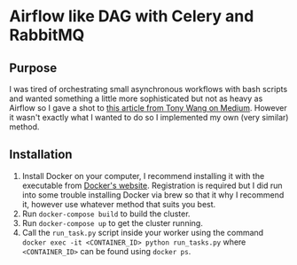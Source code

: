 # Airflow like DAG with Celery and RabbitMQ

## Purpose

I was tired of orchestrating small asynchronous workflows with bash scripts and wanted something a little more sophisticated but not as heavy as Airflow so I gave a shot to [this article from Tony Wang on Medium](https://medium.com/@tonywangcn/how-to-build-docker-cluster-with-celery-and-rabbitmq-in-10-minutes-13fc74d21730#.7e2hlx22g). However it wasn't exactly what I wanted to do so I implemented my own (very similar) method.

## Installation

1. Install Docker on your computer, I recommend installing it with the executable from [Docker's website](https://docs.docker.com/install/). Registration is required but I did run into some trouble installing Docker via brew so that it why I recommend it, however use whatever method that suits you best.
2. Run `docker-compose build` to build the cluster.
3. Run `docker-compose up` to get the cluster running.
4. Call the `run_task.py` script inside your worker using the command `docker exec -it <CONTAINER_ID> python run_tasks.py` where `<CONTAINER_ID>` can be found using `docker ps`.
